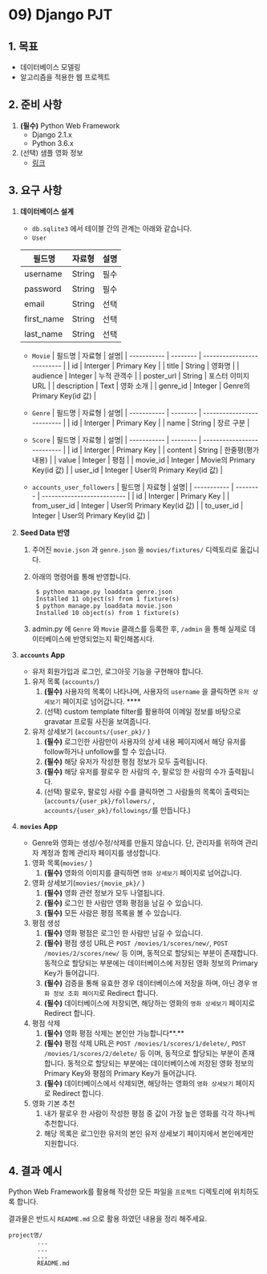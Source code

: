 # 09) Django PJT

## 1. 목표

- 데이터베이스 모델링
- 알고리즘을 적용한 웹 프로젝트

## 2. 준비 사항

1. **(필수)** Python Web Framework 
    - Django 2.1.x
    - Python 3.6.x
2. (선택) 샘플 영화 정보
    - [링크](https://zzu.li/09_m2m)

## 3. 요구 사항

1. **데이터베이스 설계**

    - `db.sqlite3` 에서 테이블 간의 관계는 아래와 같습니다.
    * `User`

    | 필드명 | 자료형 | 설명|
    | ---------- | ------ | ---- |
    | username   | String | 필수 |
    | password   | String | 필수 |
    | email      | String | 선택 |
    | first_name | String | 선택 |
    | last_name  | String | 선택 |

    * `Movie`
    | 필드명 | 자료형 | 설명|
    | ----------- | -------- | -------------------------- |
    | id          | Interger | Primary Key                |
    | title       | String   | 영화명                     |
    | audience    | Integer  | 누적 관객수                |
    | poster_url  | String   | 포스터 이미지 URL          |
    | description | Text     | 영화 소개                  |
    | genre_id    | Integer  | Genre의 Primary Key(id 값) |

    * `Genre`
    | 필드명 | 자료형 | 설명|
    | ----------- | -------- | -------------------------- |
    | id          | Interger | Primary Key                |
    | name       | String   | 장르 구분                     |

    * `Score`
    | 필드명 | 자료형 | 설명|
    | ----------- | -------- | -------------------------- |
    | id          | Interger | Primary Key                |
    | content | String | 한줄평(평가 내용) |
    | value | Integer | 평점 |
    | movie_id | Integer | Movie의 Primary Key(id 값) |
    | user_id | Integer | User의 Primary Key(id 값) |

    * `accounts_user_followers`
    | 필드명 | 자료형 | 설명|
    | ----------- | -------- | -------------------------- |
    | id          | Interger | Primary Key                |
    | from_user_id | Integer | User의 Primary Key(id 값) |
    | to_user_id | Integer | User의 Primary Key(id 값) |


2. **Seed Data 반영**

    1. 주어진 `movie.json` 과 `genre.json` 을 `movies/fixtures/` 디렉토리로 옮깁니다.
    2. 아래의 명령어를 통해 반영합니다.

            $ python manage.py loaddata genre.json
            Installed 11 object(s) from 1 fixture(s)
            $ python manage.py loaddata movie.json
            Installed 10 object(s) from 1 fixture(s)

    3. admin.py 에 `Genre` 와 `Movie` 클래스를 등록한 후,  `/admin` 을 통해 실제로 데이터베이스에 반영되었는지 확인해봅시다.

3. **`accounts` App**
    - 유저 회원가입과 로그인, 로그아웃 기능을 구현해야 합니다.
    1. 유저 목록 (`accounts/`)
        1. **(필수)** 사용자의 목록이 나타나며, 사용자의 `username` 을 클릭하면 `유저 상세보기` 페이지로 넘어갑니다. ****
        2. (선택) custom template filter를 활용하여 이메일 정보를 바탕으로 gravatar 프로필 사진을 보여줍니다.
    2. 유저  상세보기 (`accounts/{user_pk}/` )
        1. **(필수)** 로그인한 사람만이 사용자의 상세 내용 페이지에서 해당 유저를 follow하거나 unfollow를 할 수 있습니다.
        2. **(필수)** 해당 유저가 작성한 평점 정보가 모두 출력됩니다.
        3. **(필수)** 해당 유저를 팔로우 한 사람의 수, 팔로잉 한 사람의 수가 출력됩니다.
        4. (선택) 팔로우, 팔로잉 사람 수를 클릭하면 그 사람들의 목록이 출력되는 (`accounts/{user_pk}/followers/` , `accounts/{user_pk}/followings/`를 만듭니다.)

4. **`movies` App**
    - Genre와 영화는 생성/수정/삭제를 만들지 않습니다. 단, 관리자를 위하여 관리자 계정과 함께 관리자 페이지를 생성합니다.
    1. 영화 목록(`movies/` )
        1. **(필수)** 영화의 이미지를 클릭하면 `영화 상세보기` 페이지로 넘어갑니다.
    2. 영화 상세보기(`movies/{movie_pk}/` ) 
        1. **(필수)** 영화 관련 정보가 모두 나열됩니다.
        2. **(필수)** 로그인 한 사람만 영화 평점을 남길 수 있습니다. 
        3. **(필수)** 모든 사람은 평점 목록을 볼 수 있습니다.
    3. 평점 생성
        1. **(필수)** 영화 평점은 로그인 한 사람만 남길 수 있습니다.
        2. **(필수)** 평점 생성 URL은 `POST /movies/1/scores/new/`, `POST /movies/2/scores/new/` 등 이며, 동적으로 할당되는 부분이 존재합니다. 동적으로 할당되는 부분에는 데이터베이스에 저장된 영화 정보의 Primary Key가 들어갑니다.
        3. **(필수)** 검증을 통해 유효한 경우 데이터베이스에 저장을 하며, 아닌 경우 `영화 정보 조회 페이지`로 Redirect 합니다.
        4. **(필수)** 데이터베이스에 저장되면, 해당하는 영화의 `영화 상세보기` 페이지로 Redirect 합니다.
    4. 평점 삭제
        1. **(필수)** 영화 평점 삭제는 본인만 가능합니다**.**
        2. **(필수)** 평점 삭제 URL은 `POST /movies/1/scores/1/delete/`, `POST /movies/1/scores/2/delete/` 등 이며, 동적으로 할당되는 부분이 존재합니다. 동적으로 할당되는 부분에는 데이터베이스에 저장된 영화 정보의 Primary Key와 평점의 Primary Key가 들어갑니다.
        3. **(필수)** 데이터베이스에서 삭제되면, 해당하는 영화의 `영화 상세보기` 페이지로 Redirect 합니다.
    5. 영화 기본 추천
        1. 내가 팔로우 한 사람이 작성한 평점 중 값이 가장 높은 영화를 각각 하나씩 추천합니다.
        2. 해당 목록은 로그인한 유저의 본인 유저 상세보기 페이지에서 본인에게만 지원합니다.

## 4. 결과 예시

Python Web Framework를 활용해 작성한 모든 파일을 `프로젝트` 디렉토리에 위치하도록 합니다.

결과물은 반드시 `README.md` 으로 활용 하였던 내용을 정리 해주세요.

    project명/
    		...
    		...
    		...
    		README.md